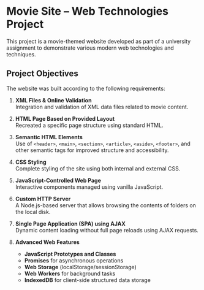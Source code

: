 # Movie Site – Web Technologies Project

This project is a movie-themed website developed as part of a university assignment to demonstrate various modern web technologies and techniques.

## Project Objectives

The website was built according to the following requirements:

1. **XML Files & Online Validation**  
   Integration and validation of XML data files related to movie content.

2. **HTML Page Based on Provided Layout**  
   Recreated a specific page structure using standard HTML.

3. **Semantic HTML Elements**  
   Use of `<header>`, `<main>`, `<section>`, `<article>`, `<aside>`, `<footer>`, and other semantic tags for improved structure and accessibility.

4. **CSS Styling**  
   Complete styling of the site using both internal and external CSS.

5. **JavaScript-Controlled Web Page**  
   Interactive components managed using vanilla JavaScript.

6. **Custom HTTP Server**  
   A Node.js-based server that allows browsing the contents of folders on the local disk.

7. **Single Page Application (SPA) using AJAX**  
   Dynamic content loading without full page reloads using AJAX requests.

8. **Advanced Web Features**  
   - **JavaScript Prototypes and Classes**  
   - **Promises** for asynchronous operations  
   - **Web Storage** (localStorage/sessionStorage)  
   - **Web Workers** for background tasks  
   - **IndexedDB** for client-side structured data storage
